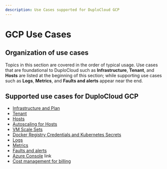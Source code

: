 ```yaml
---
description: Use Cases supported for DuploCloud GCP
---
```


# GCP Use Cases

## Organization of use cases

Topics in this section are covered in the order of typical usage. Use cases that are foundational to DuploCloud such as **Infrastructure**, **Tenant**, and **Hosts** are listed at the beginning of this section; while supporting use cases such as **Logs**, **Metrics**, and **Faults and alerts** appear near the end.&#x20;

## Supported use cases for DuploCloud GCP

* [Infrastructure and Plan](../../aws/use-cases/disaster-recovery.md)
* [Tenant](../../azure/use-cases/tenant-environment.md)
* [Hosts](../../aws/use-cases/hosts-vms.md)
* [Autoscaling for Hosts](../../azure/use-cases/autoscaling/)
* [VM Scale Sets](../../azure/use-cases/vm-scale-sets.md)
* [Docker Registry Credentials and Kubernetes Secrets](../../azure/use-cases/docker-registry-credentials-and-kubernetes-secrets.md)
* [Logs](../../azure/use-cases/logs.md)
* [Metrics](../../azure/use-cases/metrics.md)
* [Faults and alerts](../../azure/use-cases/faults-and-alerting/)
* [Azure Console](../../azure/use-cases/azure-portal-link.md) link
* [Cost management for billing](../../azure/use-cases/cost-management.md)
